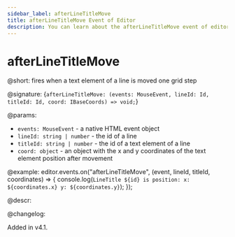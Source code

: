 ```yaml
---
sidebar_label: afterLineTitleMove
title: afterLineTitleMove Event of Editor
description: You can learn about the afterLineTitleMove event of editor in the documentation of the DHTMLX JavaScript Diagram library. Browse developer guides and API reference, try out code examples and live demos, and download a free 30-day evaluation version of DHTMLX Diagram.
---
```


# afterLineTitleMove

@short: fires when a text element of a line is moved one grid step

@signature: {`afterLineTitleMove: (events: MouseEvent, lineId: Id, titleId: Id, coord: IBaseCoords) => void;`}

@params:
- `events: MouseEvent` - a native HTML event object
- `lineId: string | number` - the id of a line
- `titleId: string | number` - the id of a text element of a line
- `coord: object` - an object with the x and y coordinates of the text element position after movement

@example:
editor.events.on("afterLineTitleMove", (event, lineId, titleId, coordinates) => {
    console.log(`
        LineTitle ${id} is position:
            x: ${coordinates.x}
            y: ${coordinates.y}
    `);
});

@descr:

@changelog:

Added in v4.1.
